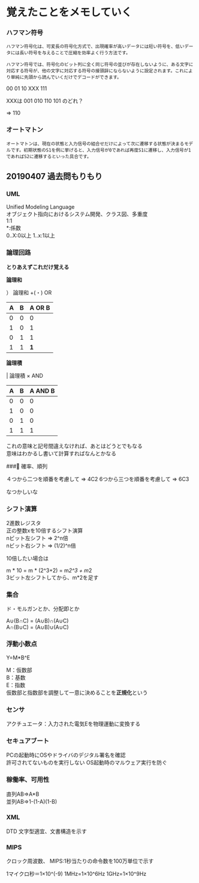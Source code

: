 # 覚えたことをメモしていく

### ハフマン符号

```
ハフマン符号化は、可変長の符号化方式で、出現確率が高いデータには短い符号を、低いデータには長い符号を与えることで圧縮を効率よく行う方法です。

ハフマン符号では、符号化のビット列に全く同じ符号の並びが存在しないように、ある文字に対応する符号が、他の文字に対応する符号の接頭辞にならないように設定されます。これにより単純に先頭から読んでいくだけでデコードができます。
```

00 01 10 XXX 111

XXXは 001 010 110 101 のどれ？

=> 110

### オートマトン

```
オートマトンは、現在の状態と入力信号の組合せだけによって次に遷移する状態が決まるモデルです。初期状態のS1を例に挙げると、入力信号が0であれば再度S1に遷移し、入力信号が1であればS2に遷移するといった具合です。
```

## 20190407 過去問もりもり

### UML

Unified Modeling Language  
オブジェクト指向におけるシステム開発、クラス図、多重度  
1:1  
*:係数  
0..X:0以上
1..x:1以上

### 論理回路

**とりあえずこれだけ覚える**

**論理和**

） 論理和 +(・) OR

| A | B | A OR B |
| - | - | - |
| 0 | 0 | 0 |
| 1 | 0 | 1 |
| 0 | 1 | 1 |
| 1 | 1 | **1** |

**論理積**

| 論理積 × AND

| A | B | A AND B |
| - | - | - |
| 0 | 0 | 0 |
| 1 | 0 | 0 |
| 0 | 1 | 0 |
| 1 | 1 | 1 | 

これの意味と記号間違えなければ、あとはどうとでもなる  
意味はわかるし書いて計算すればなんとかなる

###⃣ 確率、順列

４つから二つを順番を考慮して ⇒ 4C2
6つから三つを順番を考慮して ⇒ 6C3

なつかしいな

### シフト演算

2進数レジスタ  
正の整数xを10倍するシフト演算  
nビット左シフト ⇒ 2^n倍  
nビット右シフト ⇒ (1/2)^n倍  

10倍したい場合は  

m * 10 = m * (2^3+2) = m*2^3 + m*2  
3ビット左シフトしてから、m*2を足す

### 集合
ド・モルガンとか、分配即とか

A∪(B∩C) = (A∪B)∩(A∪C)  
A∩(B∪C) = (A∪B)∪(A∪C)  

### 浮動小数点

Y=M*B^E

M：仮数部  
B：基数  
E：指数  
仮数部と指数部を調整して一意に決めることを**正規化**という

### センサ

アクチュエータ：入力された電気Eを物理運動に変換する

### セキュアブート  

PCの起動時にOSやドライバのデジタル署名を確認  
許可されてないものを実行しない  OS起動時のマルウェア実行を防ぐ

### 稼働率、可用性

直列AB⇒A*B  
並列AB⇒1-(1-A)(1-B)  

### XML

DTD 文字型適宜、文書構造を示す

### MIPS  
クロック周波数、
MIPS:1秒当たりの命令数を100万単位で示す

1マイクロ秒＝1×10^(-9)
1MHz=1×10^6Hz
1GHz=1×10^9Hz
 
